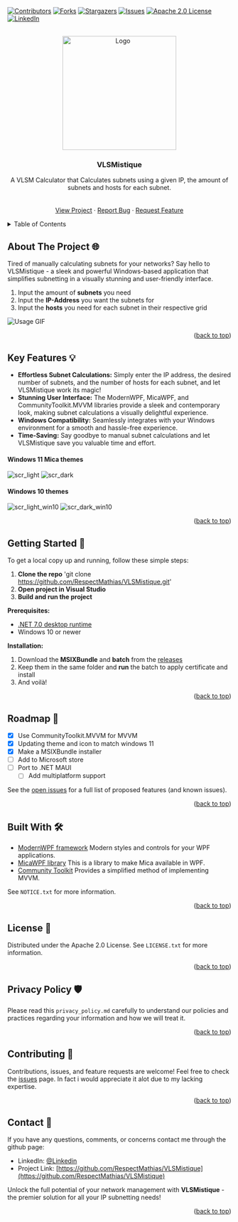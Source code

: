 <a name="readme-top"></a>

[![Contributors][contributors-shield]][contributors-url]
[![Forks][forks-shield]][forks-url]
[![Stargazers][stars-shield]][stars-url]
[![Issues][issues-shield]][issues-url]
[![Apache 2.0 License][license-shield]][license-url]
[![LinkedIn][linkedin-shield]][linkedin-url]



<!-- PROJECT LOGO -->
<br />
<div align="center">
  <a href="https://github.com/RespectMathias/VLSMistique">
    <img src="images/icon.svg" alt="Logo" width="256" height="256">
  </a>

<h3 align="center">VLSMistique</h3>

  <p align="center">
    A VLSM Calculator that Calculates subnets using a given IP, the amount of subnets and hosts for each subnet.
    <br />
    <br />
    <br />
    <a href="https://github.com/RespectMathias/VLSMistique">View Project</a>
    ·
    <a href="https://github.com/RespectMathias/VLSMistique/issues">Report Bug</a>
    ·
    <a href="https://github.com/RespectMathias/VLSMistique/issues">Request Feature</a>
  </p>
</div>



<!-- TABLE OF CONTENTS -->
<details>
  <summary>Table of Contents</summary>
  <ol>
    <li>
      <a href="#about-the-project">About The Project</a>
      <ul>
        <li><a href="#built-with">Built With</a></li>
      </ul>
    </li>
    <li>
      <a href="#getting-started">Getting Started</a>
      <ul>
        <li><a href="#prerequisites">Prerequisites</a></li>
        <li><a href="#installation">Installation</a></li>
      </ul>
    </li>
    <li><a href="#usage">Usage</a></li>
    <li><a href="#roadmap">Roadmap</a></li>
    <li><a href="#contributing">Contributing</a></li>
    <li><a href="#license">License</a></li>
    <li><a href="#contact">Contact</a></li>
    <li><a href="#acknowledgments">Acknowledgments</a></li>
  </ol>
</details>



<!-- ABOUT THE PROJECT -->
## About The Project 🌐

Tired of manually calculating subnets for your networks? Say hello to VLSMistique - a sleek and powerful Windows-based application that simplifies subnetting in a visually stunning and user-friendly interface.

1. Input the amount of **subnets** you need
2. Input the **IP-Address** you want the subnets for
3. Input the **hosts** you need for each subnet in their respective grid

![Usage GIF](images/usage.gif)

<p align="right">(<a href="#readme-top">back to top</a>)</p>



## Key Features 💡

* **Effortless Subnet Calculations:** Simply enter the IP address, the desired number of subnets, and the number of hosts for each subnet, and let VLSMistique work its magic!
* **Stunning User Interface:** The ModernWPF, MicaWPF, and CommunityToolkit.MVVM libraries provide a sleek and contemporary look, making subnet calculations a visually delightful experience.
* **Windows Compatibility:** Seamlessly integrates with your Windows environment for a smooth and hassle-free experience.
* **Time-Saving:** Say goodbye to manual subnet calculations and let VLSMistique save you valuable time and effort.

#### Windows 11 Mica themes
![scr_light](images/screenshot_light.png)
![scr_dark](images/screenshot_dark.png)

#### Windows 10 themes
![scr_light_win10](images/screenshot_light_win10.png)
![scr_dark_win10](images/screenshot_dark_win10.png)

<p align="right">(<a href="#readme-top">back to top</a>)</p>



<!-- GETTING STARTED -->
## Getting Started 🚀
To get a local copy up and running, follow these simple steps:
1. **Clone the repo** 'git clone https://github.com/RespectMathias/VLSMistique.git'
2. **Open project in Visual Studio**
3. **Build and run the project**

**Prerequisites:**
* [.NET 7.0 desktop runtime](https://dotnet.microsoft.com/en-us/download/dotnet/7.0)
* Windows 10 or newer

**Installation:**
1. Download the **MSIXBundle** and **batch** from the [releases](https://github.com/RespectMathias/VLSMistique/releases/)
2. Keep them in the same folder and **run** the batch to apply certificate and install
3. And voilà!

<p align="right">(<a href="#readme-top">back to top</a>)</p>



<!-- ROADMAP -->
## Roadmap 🚗

- [x] Use CommunityToolkit.MVVM for MVVM
- [x] Updating theme and icon to match windows 11
- [x] Make a MSIXBundle installer
- [ ] Add to Microsoft store
- [ ] Port to .NET MAUI
  - [ ] Add multiplatform support

See the [open issues](https://github.com/RespectMathias/VLSMistique/issues) for a full list of proposed features (and known issues).

<p align="right">(<a href="#readme-top">back to top</a>)</p>



<!-- NOTICE -->
## Built With 🛠️

* [ModernWPF framework](https://github.com/Kinnara/ModernWpf)
Modern styles and controls for your WPF applications.
* [MicaWPF library](https://github.com/Simnico99/MicaWPF)
This is a library to make Mica available in WPF.
* [Community Toolkit](https://github.com/CommunityToolkit/WindowsCommunityToolkit)
Provides a simplified method of implementing MVVM.

See `NOTICE.txt` for more information.

<p align="right">(<a href="#readme-top">back to top</a>)</p>



<!-- LICENSE -->
## License 📝

Distributed under the Apache 2.0 License. See `LICENSE.txt` for more information.

<p align="right">(<a href="#readme-top">back to top</a>)</p>



<!-- Privacy Policy -->
## Privacy Policy 🛡️

Please read this `privacy_policy.md` carefully to understand our policies and practices regarding your information and how we will treat it.

<p align="right">(<a href="#readme-top">back to top</a>)</p>



<!-- CONTRIBUTING -->
## Contributing 🤝

Contributions, issues, and feature requests are welcome! Feel free to check the [issues](https://github.com/RespectMathias/VLSMistique/issues) page. In fact i would appreciate it alot due to my lacking expertise.

<p align="right">(<a href="#readme-top">back to top</a>)</p>



<!-- CONTACT -->
## Contact 📧
If you have any questions, comments, or concerns contact me through the github page:

- LinkedIn: [@Linkedin](https://www.linkedin.com/in/mathias-lund-hansen-776800264/)
- Project Link: [https://github.com/RespectMathias/VLSMistique](https://github.com/RespectMathias/VLSMistique)

Unlock the full potential of your network management with **VLSMistique** - the premier solution for all your IP subnetting needs!

<p align="right">(<a href="#readme-top">back to top</a>)</p>



<!-- MARKDOWN LINKS & IMAGES -->
[contributors-shield]: https://img.shields.io/github/contributors/RespectMathias/VLSMistique.svg?style=for-the-badge
[contributors-url]: https://github.com/RespectMathias/VLSMistique/graphs/contributors
[forks-shield]: https://img.shields.io/github/forks/RespectMathias/VLSMistique.svg?style=for-the-badge
[forks-url]: https://github.com/RespectMathias/VLSMistique/network/members
[stars-shield]: https://img.shields.io/github/stars/RespectMathias/VLSMistique.svg?style=for-the-badge
[stars-url]: https://github.com/RespectMathias/VLSMistique/stargazers
[issues-shield]: https://img.shields.io/github/issues/RespectMathias/VLSMistique.svg?style=for-the-badge
[issues-url]: https://github.com/RespectMathias/VLSMistique/issues
[license-shield]: https://img.shields.io/github/license/RespectMathias/VLSMistique.svg?style=for-the-badge
[license-url]: https://github.com/RespectMathias/VLSMistique/blob/master/LICENSE.txt
[linkedin-shield]: https://img.shields.io/badge/-LinkedIn-black.svg?style=for-the-badge&logo=linkedin&colorB=555
[linkedin-url]: https://www.linkedin.com/in/mathias-lund-hansen-776800264/
